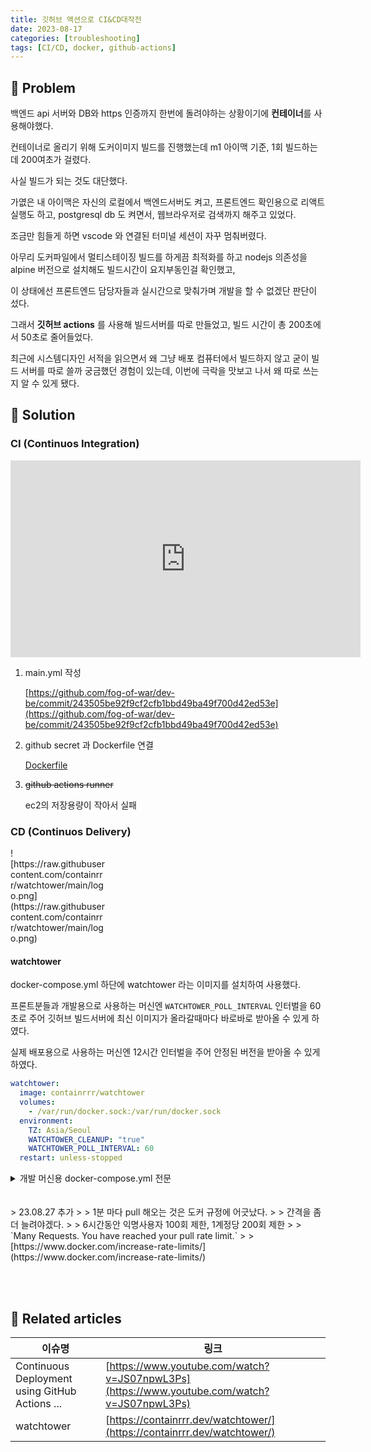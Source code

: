 ```yaml
---
title: 깃허브 액션으로 CI&CD대작전
date: 2023-08-17
categories: [troubleshooting]
tags: [CI/CD, docker, github-actions]
---
```


## 🤔 Problem

백엔드 api 서버와 DB와 https 인증까지 한번에 돌려야하는 상황이기에 **컨테이너**를 사용해야했다.

컨테이너로 올리기 위해 도커이미지 빌드를 진행했는데 m1 아이맥 기준, 1회 빌드하는데 200여초가 걸렸다.

사실 빌드가 되는 것도 대단했다.

가엾은 내 아이맥은 자신의 로컬에서 백엔드서버도 켜고, 프론트엔드 확인용으로 리액트 실행도 하고, postgresql db 도 켜면서, 웹브라우저로 검색까지 해주고 있었다.

조금만 힘들게 하면 vscode 와 연결된 터미널 세션이 자꾸 멈춰버렸다.

아무리 도커파일에서 멀티스테이징 빌드를 하게끔 최적화를 하고 nodejs 의존성을 alpine 버전으로 설치해도 빌드시간이 요지부동인걸 확인했고,

이 상태에선 프론트엔드 담당자들과 실시간으로 맞춰가며 개발을 할 수 없겠단 판단이 섰다.

그래서 **깃허브 actions** 를 사용해 빌드서버를 따로 만들었고, 빌드 시간이 총 200초에서 50초로 줄어들었다.

최근에 시스템디자인 서적을 읽으면서 왜 그냥 배포 컴퓨터에서 빌드하지 않고 굳이 빌드 서버를 따로 쓸까 궁금했던 경험이 있는데, 이번에 극락을 맛보고 나서 왜 따로 쓰는지 알 수 있게 됐다.

## 🌱 Solution

### CI (Continuos Integration)

<iframe width="560" height="315" src="https://www.youtube.com/embed/JS07npwL3Ps" title="Continuous Deployment using GitHub Actions | Auto Deploy MERN Stack | AWS EC2 | CICD Pipeline" frameborder="0" allow="accelerometer; autoplay; clipboard-write; encrypted-media; gyroscope; picture-in-picture; web-share" allowfullscreen></iframe>

1. main.yml 작성

   [https://github.com/fog-of-war/dev-be/commit/243505be92f9cf2cfb1bbd49ba49f700d42ed53e](https://github.com/fog-of-war/dev-be/commit/243505be92f9cf2cfb1bbd49ba49f700d42ed53e)

2. github secret 과 Dockerfile 연결

   [Dockerfile](https://github.com/fog-of-war/dev-be/blob/dev/Dockerfile)

3. ~~github actions runner~~

   ec2의 저장용량이 작아서 실패

### CD (Continuos Delivery)

<div markdown="block" style="width: 30%;">
![https://raw.githubusercontent.com/containrrr/watchtower/main/logo.png](https://raw.githubusercontent.com/containrrr/watchtower/main/logo.png)
</div>

#### watchtower

docker-compose.yml 하단에 watchtower 라는 이미지를 설치하여 사용했다.

프론트분들과 개발용으로 사용하는 머신엔 `WATCHTOWER_POLL_INTERVAL` 인터벌을 60초로 주어 깃허브 빌드서버에 최신 이미지가 올라갈때마다 바로바로 받아올 수 있게 하였다.

실제 배포용으로 사용하는 머신엔 12시간 인터벌을 주어 안정된 버전을 받아올 수 있게 하였다.

```yaml
watchtower:
  image: containrrr/watchtower
  volumes:
    - /var/run/docker.sock:/var/run/docker.sock
  environment:
    TZ: Asia/Seoul
    WATCHTOWER_CLEANUP: "true"
    WATCHTOWER_POLL_INTERVAL: 60
  restart: unless-stopped
```

<details markdown="block"><summary>개발 머신용 docker-compose.yml 전문</summary>
```yaml
version: "3.8"
services:
  web:
    image: shinyubin/fow-be
    container_name: fow-be
    restart: always
    labels:
      - "com.centurylinklabs.watchtower.enable=true"
      - "traefik.enable=true"
      - "traefik.http.routers.web.rule=Host(`api.yubinhome.com`)"
      - "traefik.http.routers.web.entrypoints=websecure"
      - "traefik.http.routers.web.tls.certresolver=myresolver"
    ports:
      - "5000:5000"
    volumes:
      - .:/usr/src/app
      - /usr/src/app/node_modules
    command: sh -c "npx prisma migrate dev && npm run start:dev"
    environment:
      - DATABASE_URL={DATABASE_URL}
      - JWT_SECRET={JWT_SECRET}
      - GOOGLE_OAUTH_ID={GOOGLE_OAUTH_ID}
      - GOOGLE_OAUTH_SECRET={GOOGLE_OAUTH_SECRET}
      - KAKAO_CLIENT_ID={KAKAO_CLIENT_ID}
      - NAVER_CLIENT_ID={NAVER_CLIENT_ID}
      - NAVER_CLIENT_PW={NAVER_CLIENT_PW}
      - GOOGLE_REDIRECT_URL={GOOGLE_REDIRECT_URL}
      - KAKAO_REDIRECT_URL={KAKAO_REDIRECT_URL}
      - NAVER_REDIRECT_URL={NAVER_REDIRECT_URL}
    networks:
      - freecodecamp
    depends_on:
      - dev-db
  dev-db:
    image: postgres:13
    ports:
      - 5432:5432
    environment:
      POSTGRES_USER: postgres
      POSTGRES_PASSWORD: 123
      POSTGRES_DB: nest
    networks:
      - freecodecamp
  traefik:
    image: "traefik:v2.0"
    command:
      - "--api.insecure=false"
      - "--providers.docker=true"
      - "--entrypoints.web.address=:80"
      - "--entrypoints.websecure.address=:443"
      - "--certificatesresolvers.myresolver.acme.httpchallenge=true"
      - "--certificatesresolvers.myresolver.acme.httpchallenge.entrypoint=web"
      - "--certificatesresolvers.myresolver.acme.email=fogofseoul@gmail.com"
      - "--certificatesresolvers.myresolver.acme.storage=/letsencrypt/acme.json"
    ports:
      - "80:80"
      - "443:443"
    volumes:
      - "./letsencrypt:/letsencrypt"
      - "/var/run/docker.sock:/var/run/docker.sock"
    networks:
      - freecodecamp
  watchtower:
    image: containrrr/watchtower
    volumes:
      - /var/run/docker.sock:/var/run/docker.sock
    environment:
      TZ: Asia/Seoul
      WATCHTOWER_CLEANUP: "true"
      WATCHTOWER_POLL_INTERVAL: 60
    restart: unless-stopped
networks:
  freecodecamp:
```
</details>
<br/><br/>
> 23.08.27 추가
>
> 1분 마다 pull 해오는 것은 도커 규정에 어긋났다.
>
> 간격을 좀 더 늘려야겠다.
>
> 6시간동안 익명사용자 100회 제한, 1계정당 200회 제한
>
> `Many Requests. You have reached your pull rate limit.`
> 
> [https://www.docker.com/increase-rate-limits/](https://www.docker.com/increase-rate-limits/)

<br/><br/>

## 📎 Related articles

| 이슈명                                         | 링크                                                                                       |
| ---------------------------------------------- | ------------------------------------------------------------------------------------------ |
| Continuous Deployment using GitHub Actions ... | [https://www.youtube.com/watch?v=JS07npwL3Ps](https://www.youtube.com/watch?v=JS07npwL3Ps) |
| watchtower                                     | [https://containrrr.dev/watchtower/](https://containrrr.dev/watchtower/)                   |
